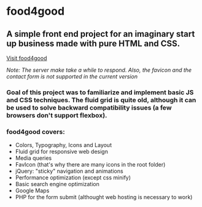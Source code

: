 # food4good

## A simple front end project for an imaginary start up business made with pure HTML and CSS.

[Visit food4good](https://food4good-app.herokuapp.com/ "Deployed")

*Note: The server make take a while to respond. Also, the favicon and the contact form is not supported in the current version*

### Goal of this project was to familiarize and implement basic JS and CSS techniques. The fluid grid is quite old, although it can be used to solve backward compatibility issues (a few browsers don't support flexbox).
### food4good covers:

* Colors, Typography, Icons and Layout
* Fluid grid for responsive web design
* Media queries
* FavIcon (that's why there are many icons in the root folder)
* jQuery: "sticky" navigation and animations
* Performance optimization (except css minify)
* Basic search engine optimization
* Google Maps
* PHP for the form submit (althought web hosting is necessary to work)
